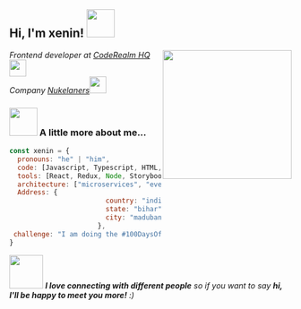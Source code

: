 <h2> Hi, I'm xenin! <img src="https://media.giphy.com/media/mGcNjsfWAjY5AEZNw6/giphy.gif" width="50"></h2>
<img align='right' src="https://media.discordapp.net/attachments/1083016967025340506/1192711679549648937/Choi_jinyoung_icons_-_Seasons_of_blossom.jpg?ex=65aa124f&is=65979d4f&hm=647de4c96b4a279a9daea4ec079f7c24b88e555ea9fe9e1f859d63870589e27d&" width="230">
<p><em>Frontend developer at <a href="https://discord.com/invite/AQA3JVmthn">CodeRealm HQ</a><img src="https://media.giphy.com/media/fYSnHlufseco8Fh93Z/giphy.gif" width="30"></br>Company <a href="https://www.instagram.com/nukelancers?igsh=MXNhdzZieWRzZ3Nxeg==">Nukelaners</a><img src="https://media.giphy.com/media/WUlplcMpOCEmTGBtBW/giphy.gif" width="30"> 
</em></p>

### <img src="https://media.giphy.com/media/VgCDAzcKvsR6OM0uWg/giphy.gif" width="50"> A little more about me...  

```javascript
const xenin = {
  pronouns: "he" | "him",
  code: [Javascript, Typescript, HTML, CSS, Ruby, Python, Java],
  tools: [React, Redux, Node, Storybook, Styled-Components, Jest, Docker],
  architecture: ["microservices", "event-driven", "design system pattern"],
  Address: {
                        country: "india",
                        state: "bihar",
                        city: "madubani"
                      },
 challenge: "I am doing the #100DaysOfCode challenge focused on react and typescript"
}
```

<img src="https://images-ext-1.discordapp.net/external/Ga5P5d0KrWFFyRdf9S7xv5sEBYx1A74pZTzK72zWz44/https/cdn.discordapp.com/emojis/1184790135691284561.gif" width="60"> <em><b>I love connecting with different people</b> so if you want to say <b>hi, I'll be happy to meet you more!</b> :)</em>

